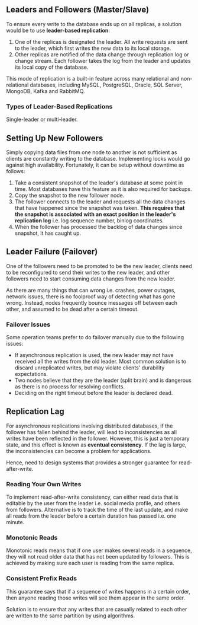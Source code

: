 ## Leaders and Followers (Master/Slave)

To ensure every write to the database ends up on all replicas, a solution would be to use **leader-based replication**:

1. One of the replicas is designated the leader. All write requests are sent to the leader, which first writes the new data to its local storage.
2. Other replicas are notified of the data change through replication log or change stream. Each follower takes the log from the leader and updates its local copy of the database.

This mode of replication is a built-in feature across many relational and non-relational databases, including MySQL, PostgreSQL, Oracle, SQL Server, MongoDB, Kafka and RabbitMQ.

### Types of Leader-Based Replications

Single-leader or multi-leader.

## Setting Up New Followers

Simply copying data files from one node to another is not sufficient as clients are constantly writing to the database. Implementing locks would go against high availability. Fortunately, it can be setup without downtime as follows:

1. Take a consistent snapshot of the leader's database at some point in time. Most databases have this feature as it is also required for backups.
2. Copy the snapshot to the new follower node.
3. The follower connects to the leader and requests all the data changes that have happened since the snapshot was taken. **This requires that the snapshot is associated with an exact position in the leader's replication log** i.e. log sequence number, binlog coordinates.
4. When the follower has processed the backlog of data changes since snapshot, it has caught up.

## Leader Failure (Failover)

One of the followers need to be promoted to be the new leader, clients need to be reconfigured to send their writes to the new leader, and other followers need to start consuming data changes from the new leader.

As there are many things that can wrong i.e. crashes, power outages, network issues, there is no foolproof way of detecting what has gone wrong. Instead, nodes frequently bounce messages off between each other, and assumed to be dead after a certain timeout.

### Failover Issues

Some operation teams prefer to do failover manually due to the following issues:

- If asynchronous replication is used, the new leader may not have received all the writes from the old leader. Most common solution is to discard unreplicated writes, but may violate clients' durability expectations.
- Two nodes believe that they are the leader (split brain) and is dangerous as there is no process for resolving conflicts.
- Deciding on the right timeout before the leader is declared dead.

## Replication Lag

For asynchronous replications involving distributed databases, if the follower has fallen behind the leader, will lead to inconsistencies as all writes have been reflected in the follower. However, this is just a temporary state, and this effect is known as **eventual consistency**. If the lag is large, the inconsistencies can become a problem for applications.

Hence, need to design systems that provides a stronger guarantee for read-after-write.

### Reading Your Own Writes

To implement read-after-write consistency, can either read data that is editable by the user from the leader i.e. social media profile, and others from followers. Alternative is to track the time of the last update, and make all reads from the leader before a certain duration has passed i.e. one minute.

### Monotonic Reads

Monotonic reads means that if one user makes several reads in a sequence, they will not read older data that has not been updated by followers. This is achieved by making sure each user is reading from the same replica.

### Consistent Prefix Reads

This guarantee says that if a sequence of writes happens in a certain order, then anyone reading those writes will see them appear in the same order.

Solution is to ensure that any writes that are casually related to each other are written to the same partition by using algorithms.
